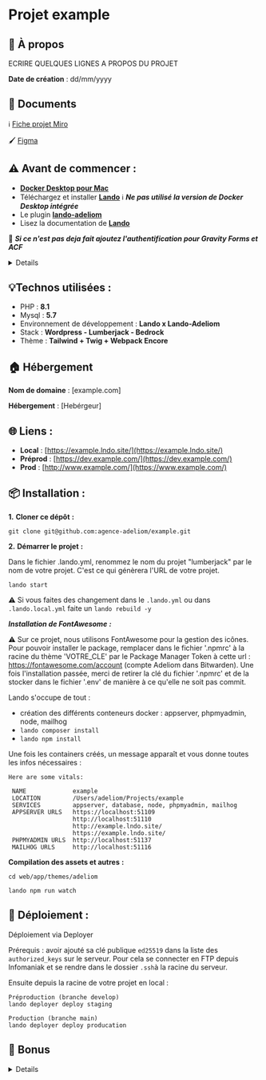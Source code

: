# Projet example

## 🧐 À propos
ECRIRE QUELQUES LIGNES A PROPOS DU PROJET

**Date de création** : dd/mm/yyyy

## 📄 Documents

ℹ️ [Fiche projet Miro](https://miro.com/app/board/[BOARD_ID]/)

🖌 [Figma](https://www.figma.com/file/[FILE_ID])


## ⚠️ Avant de commencer :

- [**Docker Desktop pour Mac**](https://docs.docker.com/desktop/install/mac-install/)
- Téléchargez et installer [**Lando**](https://github.com/lando/lando/releases)  ℹ️ **_Ne pas utilisé la version de Docker Desktop intégrée_**
- Le plugin [**lando-adeliom**](https://github.com/agence-adeliom/lando-adeliom)
- Lisez la documentation de [**Lando**](https://docs.lando.dev/)

🚨 **_Si ce n'est pas deja fait ajoutez l'authentification pour Gravity Forms et ACF_**
<details>

* Gravity Forms [(doc)](https://github.com/arnaud-ritti/gravityforms-composer-bridge/blob/main/dependabot_usage.md) : `composer config --global http-basic.gf-composer-proxy.arnaud-ritti.workers.dev licensekey [YOUR_GRAVITYFORMS_KEY]`
* ACF Pro [(doc)](https://github.com/pivvenit/acf-pro-installer/issues/222#issuecomment-890359373) : `composer config --global http-basic.auth-acf-composer-proxy.pivvenit.net licensekey [YOUR_ACFPRO_KEY]`

_Vou pouvez trouver les clés sur le [codex](https://codex.adeliom.com/books/wordpress/page/plugins-achetés)._

</details>

## 💡Technos utilisées :

- PHP : **8.1**
- Mysql : **5.7**
- Environnement de développement : **Lando x Lando-Adeliom**
- Stack : **Wordpress - Lumberjack - Bedrock**
- Thème : **Tailwind + Twig + Webpack Encore**


## 🏠 Hébergement

**Nom de domaine** : [example.com]

**Hébergement** : [Hebérgeur]

## 🌐 Liens :

- **Local** : [https://example.lndo.site/](https://example.lndo.site/)
- **Préprod** : [https://dev.example.com/](https://dev.example.com/)
- **Prod** : [http://www.example.com/](https://www.example.com/)

## 📦 Installation :

**1.** **Cloner ce dépôt** **:**

```console
git clone git@github.com:agence-adeliom/example.git
```

**2.** **Démarrer le projet** **:**

Dans le fichier .lando.yml, renommez le nom du projet "lumberjack" par le nom de votre projet. C'est ce qui génèrera l'URL de votre projet.

`lando start`

⚠️ Si vous faites des changement dans le `.lando.yml` ou dans `.lando.local.yml` faite un `lando rebuild -y`

***Installation de FontAwesome*** ***:***

⚠️ Sur ce projet, nous utilisons FontAwesome pour la gestion des icônes.
Pour pouvoir installer le package, remplacer dans le fichier '.npmrc' à la racine du thème 'VOTRE_CLE' par le Package Manager Token à cette url : https://fontawesome.com/account (compte Adeliom dans Bitwarden).
Une fois l'installation passée, merci de retirer la clé du fichier '.npmrc' et de la stocker dans le fichier '.env' de manière à ce qu'elle ne soit pas commit.

Lando s'occupe de tout :
- création des différents conteneurs docker : appserver, phpmyadmin, node, mailhog
- `lando composer install`
- `lando npm install`

Une fois les containers créés, un message apparaît et vous donne toutes les infos nécessaires :

```console
Here are some vitals:

 NAME             example                                       
 LOCATION         /Users/adeliom/Projects/example
 SERVICES         appserver, database, node, phpmyadmin, mailhog 
 APPSERVER URLS   https://localhost:51109                        
                  http://localhost:51110                         
                  http://example.lndo.site/                     
                  https://example.lndo.site/                    
 PHPMYADMIN URLS  http://localhost:51137                         
 MAILHOG URLS     http://localhost:51116                         
```
**Compilation des assets et autres** **:**
```console
cd web/app/themes/adeliom

lando npm run watch
```

## 📡 Déploiement :
Déploiement via Deployer

Prérequis : avoir ajouté sa clé publique `ed25519` dans la liste des `authorized_keys` sur le serveur. Pour cela se connecter en FTP depuis Infomaniak et se rendre dans le dossier `.ssh`à la racine du serveur.

Ensuite depuis la racine de votre projet en local :

```
Préproduction (branche develop)
lando deployer deploy staging

Production (branche main)
lando deployer deploy producation
```



## 🎩 Bonus

<details>

### Comment faire ?

Pour :
* Créer un PostType ([doc/how-to/create-posttype.md](./doc/how-to/create-posttype.md))
* Modifier les colonnes d'un PostType ([doc/how-to/edit-posttype-columns.md](./doc/how-to/edit-posttype-columns.md))
* Créer une Taxonomy ([doc/how-to/create-taxonomy.md](./doc/how-to/create-taxonomy.md))
* Créer une Extension Twig ([doc/how-to/create-twig_extensions.md](./doc/how-to/create-twig_extensions.md))

### Forward le port de la base de donnée pour une utilisation locale _(TablePlus, SequelPro, MySQL Workbenchh ou PHPStorm)_

Dans le fichier `.lando.local.yaml` :

```yaml
services:
  database:
    portforward: [PORT]
```

### Activé Xdebug

Dans le fichier `.lando.local.yaml` :

```yaml
services:
  appserver:
    # See: https://xdebug.org/docs/all_settings#mode
    xdebug: "debug,develop"
```

### Avoir un HTTPS valide en local

```shell
sudo security add-trusted-cert -d -r trustRoot -k /Library/Keychains/System.keychain ~/.lando/certs/lndo.site.pem
```

### Faire fonctionner Husky avec SourceTree

```shell
echo 'export PATH="/usr/local/bin:$PATH"' > ~/.huskyrc
```
### Verifier pourquoi son commit ne passe pas
```shell
lando phpcs
```

</details>

